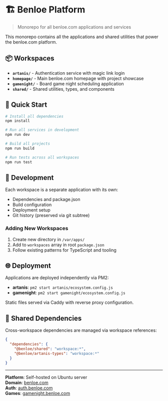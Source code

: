 # 🏗️ Benloe Platform

> Monorepo for all benloe.com applications and services

This monorepo contains all the applications and shared utilities that power the benloe.com platform.

## 📦 Workspaces

- **`artanis/`** - Authentication service with magic link login
- **`homepage/`** - Main benloe.com homepage with project showcase  
- **`gamenight/`** - Board game night scheduling application
- **`shared/`** - Shared utilities, types, and components

## 🚀 Quick Start

```bash
# Install all dependencies
npm install

# Run all services in development
npm run dev

# Build all projects
npm run build

# Run tests across all workspaces
npm run test
```

## 🔧 Development

Each workspace is a separate application with its own:
- Dependencies and package.json
- Build configuration
- Deployment setup
- Git history (preserved via git subtree)

### Adding New Workspaces

1. Create new directory in `/var/apps/`
2. Add to `workspaces` array in root `package.json`
3. Follow existing patterns for TypeScript and tooling

## 🌐 Deployment

Applications are deployed independently via PM2:
- **artanis**: `pm2 start artanis/ecosystem.config.js`
- **gamenight**: `pm2 start gamenight/ecosystem.config.js`

Static files served via Caddy with reverse proxy configuration.

## 🤝 Shared Dependencies

Cross-workspace dependencies are managed via workspace references:

```json
{
  "dependencies": {
    "@benloe/shared": "workspace:*",
    "@benloe/artanis-types": "workspace:*"
  }
}
```

---

**Platform**: Self-hosted on Ubuntu server  
**Domain**: [benloe.com](https://benloe.com)  
**Auth**: [auth.benloe.com](https://auth.benloe.com)  
**Games**: [gamenight.benloe.com](https://gamenight.benloe.com)
